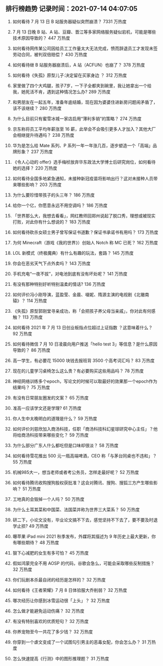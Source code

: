 
## 排行榜趋势 记录时间：2021-07-14 04:07:05
  
  1. 如何看待 7 月 13 日 B 站服务器疑似突然崩溃？ 7331 万热度
    
  2. 7 月 13 日晚 B 站、A 站、豆瓣、晋江等多家网络服务疑似宕机，可能是哪些技术原因导致的？ 447 万热度
    
  3. 如何看待网传某公司因给员工工作量太大无法完成，愤而辞退员工才发现未签劳动合同，被判双倍赔偿？ 430 万热度
    
  4. 如何看待继 B 站服务器崩溃后，A 站（ACFUN）也崩了？ 378 万热度
    
  5. 如何看待《失孤》原型儿子:决定留在买家身边 ？ 312 万热度
    
  6. 家里做了四个大鸡腿，孩子7岁，一下子全都夹到碗里，我让她拿出一个给我，她死活不肯，遇到这种情况怎么办? 289 万热度
    
  7. 和男朋友在一起五年，准备年底结婚，现在因为婆婆住进新房问题闹矛盾了，该不该继续？ 280 万热度
    
  8. 为什么目前只有蜜雪冰城一家店启用“薄利多销”的策略？ 274 万热度
    
  9. 京东称将员工平均年薪涨至 16 薪，此举会不会吸引更多人才加入？其他大厂会相继提升待遇吗？ 238 万热度
    
  10. 华为是怎么给 Mate 系列、P 系列一年一年涨几百，逐步塑造一个「高端」品牌形象？ 237 万热度
    
  11. 《令人心动的 offer》选手梅桢放弃华东政法大学博士后研究岗位，如何看待她的选择？ 220 万热度
    
  12. 如何看待全国多地紧急通知，未接种新冠疫苗将影响出行？这对未接种人员带来哪些影响？ 203 万热度
    
  13. 为什么要珍惜带孩子的头三年？ 186 万热度
    
  14. 给你一个亿，你愿意永远不用空调吗？ 186 万热度
    
  15. 「世界那么大，我想去看看」，网红教师回郑州说起了脱口秀，理想或被现实打败，对此你有什么想说的？ 183 万热度
    
  16. 如何看待砍杀女硕士男子曾写保证书道歉？保证书承诺书有用吗？ 173 万热度
    
  17. 为何 Minecraft（游戏《我的世界》）创始人 Notch 称 MC 已死？ 162 万热度
    
  18. LOL 新模式（终极魔典）有什么有趣的玩法，套路？ 145 万热度
    
  19. 你会在恶劣天气下点外卖吗？ 143 万热度
    
  20. 手机充电“一夜不拔”，对电池到底有没有坏处呢？ 141 万热度
    
  21. 有没有那种特别好听特别温柔的情话? 136 万热度
    
  22. 如何评价冯小刚导演，蓝盈莹、金晨、啜妮、隋源主演的电视剧《北辙南辕》？ 114 万热度
    
  23. 《失孤》原型郭刚堂寻亲成功，称「会把孩子养父母当亲戚」，你对此有何感触？ 113 万热度
    
  24. 如何看待 2021 年 7 月 13 日创业板指点位超过上证指数 ？这意味着什么？ 92 万热度
    
  25. 如何看待微信 7 月 10 日凌晨向用户推送「hello test 3」等信息？是什么原因导致的？ 86 万热度
    
  26. 高一学生，有必要花 15000 块钱去报班背 3500 个高考词汇吗？ 83 万热度
    
  27. 现在的儿童学习桌椅怎么这么贵？有必要购买这些用品吗？ 78 万热度
    
  28. 神经网络训练多个epoch，写论文的时候可以取最好的效果那一个epoch作为结果吗？ 75 万热度
    
  29. 有没有日常朋友圈发的文案？ 65 万热度
    
  30. 准高一应该学文还是学理? 61 万热度
    
  31. 你人生中太晚明白的道理是什么？ 59 万热度
    
  32. 如何评价刘慈欣加入商汤科技，任职「商汤科技科幻星球研究中心主任」？他将给商汤科技带来哪些变化？ 59 万热度
    
  33. 为什么部分广东人什么都吃但是口味却很淡？ 58 万热度
    
  34. 如何看待雪花推出 500 元一瓶高端啤酒，CEO 称「与茅台同桌也不违和」？ 55 万热度
    
  35. 机械985大一，想当老师或者考公务员，怎样走最好呢？ 52 万热度
    
  36. 如何看待腾讯收购搜狗股权获批准？这会对腾讯、搜狗、搜狐三方产生哪些影响？ 51 万热度
    
  37. 工地真的会毁掉一个人吗？ 50 万热度
    
  38. 为什么土耳其菜和中国菜、法国菜并称为世界三大菜系？ 50 万热度
    
  39. 研二下，小论文没有，毕业论文搞不下去，感觉坚持不下去了，要不要及时退学止损 ​? 49 万热度
    
  40. 曝苹果 iPad mini 2021 秋季发布，外媒将其描述为 9 年历史上最大更新，你有哪些期待？ 48 万热度
    
  41. 狠下心减肥的女生有多可怕？ 45 万热度
    
  42. 假如鸿蒙完全不用 AOSP 的代码，谷歌会急么，可能会采取哪些反制措施？ 32 万热度
    
  43. 你们玩剧本杀最自闭的经历是怎样的？ 32 万热度
    
  44. 如何看待《王者荣耀》7 月 8 日体验服大乔削弱？ 32 万热度
    
  45. 哪次经历让你感到冰雪运动很「上头」？ 32 万热度
    
  46. 怎么做才能避免运动伤痛？ 32 万热度
    
  47. 有没有特别喜欢的优质短句？ 32 万热度
    
  48. 你养宠物至今一共花了多少钱？ 32 万热度
    
  49. 你穿到一个虐文变成了一个试图勾引男主的恶毒女配，你会怎么办？ 31 万热度
    
  50. 怎么快速提高《行测》中的图形推理题？ 31 万热度
    
